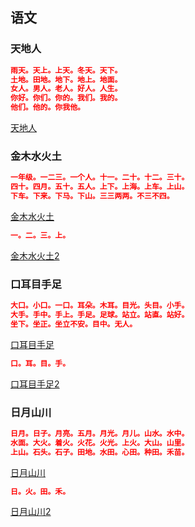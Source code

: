 ## 语文

### 天地人
```json
雨天。天上。上天。冬天。天下。
土地。田地。地下。地上。地面。
女人。男人。老人。好人。人生。
你好。你们。你的。我们。我的。
他们。他的。你我他。
```
[天地人](https://audio.1659.us.kg/https://pub.1659.us.kg/audio/天地人.mp3)

### 金木水火土
```json
一年级。一二三。一个人。十一。二十。十二。三十。
四十。四月。五十。五人。上下。上海。上车。上山。
下车。下来。下马。下山。三三两两。不三不四。
```
[金木水火土](https://audio.1659.us.kg/https://pub.1659.us.kg/audio/金木水火土.mp3)

```json
一。二。三。上。
```
[金木水火土2](https://audio.1659.us.kg/https://pub.1659.us.kg/audio/金木水火土2.mp3)

### 口耳目手足
```json
大口。小口。一口。耳朵。木耳。目光。头目。小手。
大手。手中。手上。手足。足球。站立。站直。站好。
坐下。坐正。坐立不安。目中。无人。
```
[口耳目手足](https://audio.1659.us.kg/https://pub.1659.us.kg/audio/口耳目手足.mp3)

```json
口。耳。目。手。
```
[口耳目手足2](https://audio.1659.us.kg/https://pub.1659.us.kg/audio/口耳目手足2.mp3)


### 日月山川
```json
日月。日子。月亮。五月。月光。月儿。山水。水中。
水面。大火。着火。火花。火光。上火。大山。山里。
上山。石头。石子。田地。水田。心田。种田。禾苗。
```
[日月山川](https://audio.1659.us.kg/https://pub.1659.us.kg/audio/日月山川.mp3)


```json
日。火。田。禾。
```
[日月山川2](https://audio.1659.us.kg/https://pub.1659.us.kg/audio/日月山川2.mp3)

